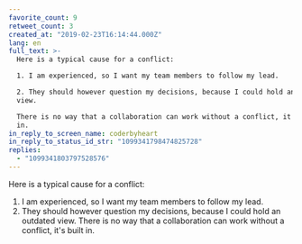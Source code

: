 ```yaml
---
favorite_count: 9
retweet_count: 3
created_at: "2019-02-23T16:14:44.000Z"
lang: en
full_text: >-
  Here is a typical cause for a conflict:

  1. I am experienced, so I want my team members to follow my lead.

  2. They should however question my decisions, because I could hold an outdated
  view.

  There is no way that a collaboration can work without a conflict, it's built
  in.
in_reply_to_screen_name: coderbyheart
in_reply_to_status_id_str: "1099341798474825728"
replies:
  - "1099341803797528576"
---
```


Here is a typical cause for a conflict:

1. I am experienced, so I want my team members to follow my lead.
2. They should however question my decisions, because I could hold an outdated
   view. There is no way that a collaboration can work without a conflict, it's
   built in.
